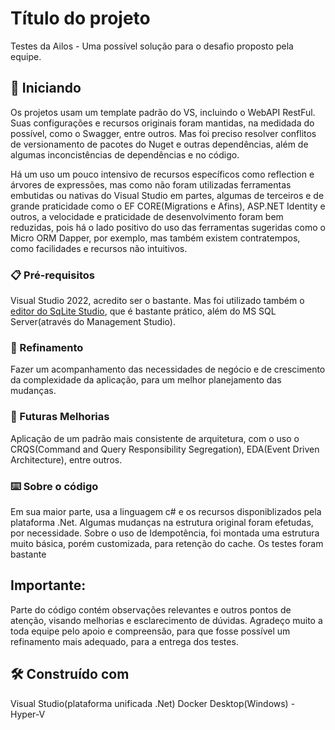 # Título do projeto

Testes da Ailos - Uma possível solução para o desafio proposto pela equipe.

## 🚀 Iniciando

Os projetos usam um template padrão do VS, incluindo o WebAPI RestFul. Suas configurações e recursos originais foram mantidas, na medidada do
possível, como o Swagger, entre outros. Mas foi preciso resolver conflitos de versionamento de pacotes do Nuget e outras dependências, além de
algumas inconcistências de dependências e no código.

Há um uso um pouco intensivo de recursos específicos como reflection e árvores de expressões, mas como não foram utilizadas ferramentas
embutidas ou nativas do Visual Studio em partes, algumas de terceiros e de grande praticidade como o EF CORE(Migrations e Afins), ASP.NET Identity e outros, 
a velocidade e praticidade de desenvolvimento foram bem reduzidas, pois há o lado positivo do uso das ferramentas sugeridas como o Micro ORM Dapper, por exemplo,
mas também existem contratempos, como facilidades e recursos não intuitivos.

### 📋 Pré-requisitos

Visual Studio 2022, acredito ser o bastante. Mas foi utilizado também o <a href="https://sqlitestudio.pl/">editor do SqLite Studio</a>, que é
bastante prático, além do MS SQL Server(através do Management Studio).

### 🔩 Refinamento

Fazer um acompanhamento das necessidades de negócio e de crescimento da complexidade da aplicação,
para um melhor planejamento das mudanças.

### 🔩 Futuras Melhorias

Aplicação de um padrão mais consistente de arquitetura, com o uso o CRQS(Command and Query Responsibility Segregation), EDA(Event Driven Architecture), entre outros.

### ⌨️ Sobre o código

Em sua maior parte, usa a linguagem c# e os recursos disponiblizados pela plataforma .Net. Algumas mudanças na estrutura original foram efetudas, por necessidade.
Sobre o uso de Idempotência, foi montada uma estrutura muito básica, porém customizada, para retenção do cache. Os testes foram bastante

##  Importante:

Parte do código contém observações relevantes e outros pontos de atenção, visando melhorias 
e esclarecimento de dúvidas. Agradeço muito a toda equipe pelo apoio e compreensão, para que 
fosse possível um refinamento mais adequado, para a entrega dos testes.

## 🛠️ Construído com

Visual Studio(plataforma unificada .Net)
Docker Desktop(Windows) - Hyper-V

